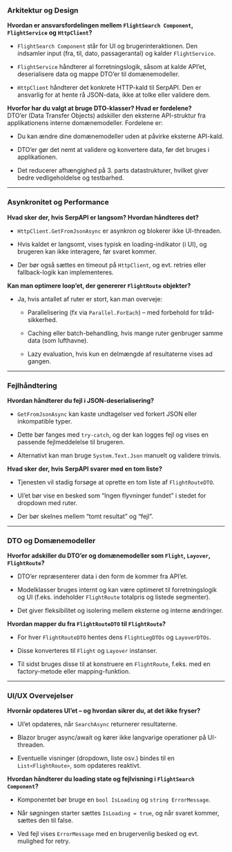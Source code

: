 ### **Arkitektur og Design**

**Hvordan er ansvarsfordelingen mellem `FlightSearch Component`, `FlightService` og `HttpClient`?**

- `FlightSearch Component` står for UI og brugerinteraktionen. Den indsamler input (fra, til, dato, passagerantal) og kalder `FlightService`.
    
- `FlightService` håndterer al forretningslogik, såsom at kalde API’et, deserialisere data og mappe DTO’er til domænemodeller.
    
- `HttpClient` håndterer det konkrete HTTP-kald til SerpAPI. Den er ansvarlig for at hente rå JSON-data, ikke at tolke eller validere dem.
    

**Hvorfor har du valgt at bruge DTO-klasser? Hvad er fordelene?**  
DTO’er (Data Transfer Objects) adskiller den eksterne API-struktur fra applikationens interne domænemodeller. Fordelene er:

- Du kan ændre dine domænemodeller uden at påvirke eksterne API-kald.
    
- DTO’er gør det nemt at validere og konvertere data, før det bruges i applikationen.
    
- Det reducerer afhængighed på 3. parts datastrukturer, hvilket giver bedre vedligeholdelse og testbarhed.
    
---

### **Asynkronitet og Performance**

**Hvad sker der, hvis SerpAPI er langsom? Hvordan håndteres det?**

- `HttpClient.GetFromJsonAsync` er asynkron og blokerer ikke UI-threaden.
    
- Hvis kaldet er langsomt, vises typisk en loading-indikator (i UI), og brugeren kan ikke interagere, før svaret kommer.
    
- Der bør også sættes en timeout på `HttpClient`, og evt. retries eller fallback-logik kan implementeres.
    

**Kan man optimere loop’et, der genererer `FlightRoute` objekter?**

- Ja, hvis antallet af ruter er stort, kan man overveje:
    
    - Parallelisering (fx via `Parallel.ForEach`) – med forbehold for tråd-sikkerhed.
        
    - Caching eller batch-behandling, hvis mange ruter genbruger samme data (som lufthavne).
        
    - Lazy evaluation, hvis kun en delmængde af resultaterne vises ad gangen.
        

---

### **Fejlhåndtering**

**Hvordan håndterer du fejl i JSON-deserialisering?**

- `GetFromJsonAsync` kan kaste undtagelser ved forkert JSON eller inkompatible typer.
    
- Dette bør fanges med `try-catch`, og der kan logges fejl og vises en passende fejlmeddelelse til brugeren.
    
- Alternativt kan man bruge `System.Text.Json` manuelt og validere trinvis.
    

**Hvad sker der, hvis SerpAPI svarer med en tom liste?**

- Tjenesten vil stadig forsøge at oprette en tom liste af `FlightRouteDTO`.
    
- UI’et bør vise en besked som “Ingen flyvninger fundet” i stedet for dropdown med ruter.
    
- Der bør skelnes mellem “tomt resultat” og “fejl”.
    

---

### **DTO og Domænemodeller**

**Hvorfor adskiller du DTO’er og domænemodeller som `Flight`, `Layover`, `FlightRoute`?**

- DTO’er repræsenterer data i den form de kommer fra API’et.
    
- Modelklasser bruges internt og kan være optimeret til forretningslogik og UI (f.eks. indeholder `FlightRoute` totalpris og listede segmenter).
    
- Det giver fleksibilitet og isolering mellem eksterne og interne ændringer.
    

**Hvordan mapper du fra `FlightRouteDTO` til `FlightRoute`?**

- For hver `FlightRouteDTO` hentes dens `FlightLegDTOs` og `LayoverDTOs`.
    
- Disse konverteres til `Flight` og `Layover` instanser.
    
- Til sidst bruges disse til at konstruere en `FlightRoute`, f.eks. med en factory-metode eller mapping-funktion.
    

---

### **UI/UX Overvejelser**

**Hvornår opdateres UI’et – og hvordan sikrer du, at det ikke fryser?**

- UI’et opdateres, når `SearchAsync` returnerer resultaterne.
    
- Blazor bruger async/await og kører ikke langvarige operationer på UI-threaden.
    
- Eventuelle visninger (dropdown, liste osv.) bindes til en `List<FlightRoute>`, som opdateres reaktivt.
    

**Hvordan håndterer du loading state og fejlvisning i `FlightSearch Component`?**

- Komponentet bør bruge en `bool IsLoading` og `string ErrorMessage`.
    
- Når søgningen starter sættes `IsLoading = true`, og når svaret kommer, sættes den til false.
    
- Ved fejl vises `ErrorMessage` med en brugervenlig besked og evt. mulighed for retry.